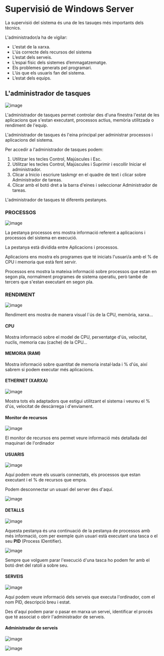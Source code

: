 # Supervisió de Windows Server

La supervisió del sistema és una de les tasuqes més importants dels tècnics.

L'administrador/a ha de vigilar:

- L'estat de la xarxa.
- L'ús correcte dels recursos del sistema
- L’estat dels serveis.
- L’espai físic dels sistemes d’emmagatzematge.
- Els problemes generats pel programari.
- L’ús que els usuaris fan del sistema.
- L’estat dels equips.

## L'administrador de tasques

![image](https://github.com/XaSaFa/MP04/assets/110727546/f43e9f88-ce38-4bcf-82c1-31c2eecaed61)

L'administrador de tasques permet controlar des d'una finestra l'estat de les aplicacions que s'estan executant, processos actius, memòria utilitzada o rendiment de l'equip.

L'administrador de tasques és l'eina principal per administrar processos i aplicacions del sistema.

Per accedir a l'administrador de tasques podem:

1. Utilitzar les tecles Control, Majúscules i Esc.
2. Utilitzar les tecles Control, Majúscules i Suprimir i escollir Iniciar el administrador.
3. Clicar a Inicio i escriure taskmgr en el quadre de text i clicar sobre Administrador de tareas.
4. Clicar amb el botó dret a la barra d'eines i seleccionar Administrador de tareas.

L'administrador de tasques té diferents pestanyes.

### PROCESSOS

![image](https://github.com/XaSaFa/MP04/assets/110727546/0511df52-a953-4eb3-a228-4df8350e7d0b)

La pestanya processos ens mostra informació referent a aplicacions i processos del sistema en execució.

La pestanya està dividida entre Aplicacions i processos.

Aplicacions ens mostra els programes que té iniciats l'usuari/a amb el % de CPU i memoria que està fent servir.

Processos ens mostra la mateixa informació sobre processos que estan en segon pla, normalment programes de sistema operatiu, però també de tercers que s'estan executant en segon pla.

### RENDIMENT

![image](https://github.com/XaSaFa/MP04/assets/110727546/e8ab746a-2416-4ed9-ad5d-0e4f1ccf0f2d)

Rendiment ens mostra de manera visual l´ús de la CPU, memòria, xarxa...

#### CPU

Mostra informació sobre el model de CPU, perxentatge d'ús, velocitat, nuclis, memoria cau (cache) de la CPU...

#### MEMORIA (RAM)

Mostra informació sobre quantitat de memoria instal·lada i % d'ús, així sabrem si podem executar més aplicacions.

#### ETHERNET (XARXA)

![image](https://github.com/XaSaFa/MP04/assets/110727546/3176d2bc-e93a-4f8d-96ef-2cd3bcc69be1)

Mostra tots els adaptadors que estigui utilitzant el sistema i veureu el % d'ús, velocitat de descàrrega i d'enviament.

#### Monitor de recursos

![image](https://github.com/XaSaFa/MP04/assets/110727546/dd321312-e648-473c-8338-8bae5be95223)

El monitor de recursos ens permet veure informació més detallada del maquinari de l'ordinador

#### USUARIS

![image](https://github.com/XaSaFa/MP04/assets/110727546/0f73bbe1-d169-4616-9e21-f7abc4975501)

Aquí podem veure els usuaris connectats, els processos que estan executant i el % de recursos que empra.

Podem desconnectar un usuari del server des d'aquí.

![image](https://github.com/XaSaFa/MP04/assets/110727546/33ad1a2d-dedb-4f75-8406-bf6d5898ed3a)

#### DETALLS

![image](https://github.com/XaSaFa/MP04/assets/110727546/4373a93d-e810-465e-9254-f81aea9156ba)

Aquesta pestanya és una continuació de la pestanya de processos amb més informació, com per exemple quin usuari està executant una tasca o el seu **PID** (Process IDentifier).

![image](https://github.com/XaSaFa/MP04/assets/110727546/108f6894-4073-4961-9cfc-a3268ad1aa69)

Sempre que volguem parar l'execució d'una tasca ho podem fer amb el botó dret del ratolí a sobre seu.

#### SERVEIS

![image](https://github.com/XaSaFa/MP04/assets/110727546/c777fa79-82f7-4f80-959b-c49531a37f1d)

Aquí podem veure informació dels serveis que executa l'ordinador, com el nom PID, descripció breu i estat.

Des d'aquí podem parar o pasar en marxa un servei, identificar el procés que té associat o obrir l'administrador de serveis.

#### Administrador de serveis

![image](https://github.com/XaSaFa/MP04/assets/110727546/5c090d28-3814-476d-891e-f47ff1bf76f7)

![image](https://github.com/XaSaFa/MP04/assets/110727546/9fe62105-2af4-4ed0-b39d-b880a418cba3)




